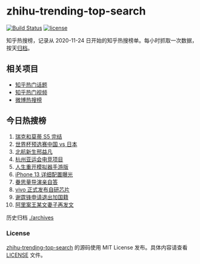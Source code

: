 # zhihu-trending-top-search

[![Build Status](https://github.com/justjavac/zhihu-trending-top-search/workflows/ci/badge.svg?branch=main)](https://github.com/justjavac/zhihu-trending-top-search/actions)
[![license](https://img.shields.io/github/license/justjavac/zhihu-trending-top-search)](https://github.com/justjavac/zhihu-trending-top-search/blob/main/LICENSE)

知乎热搜榜，记录从 2020-11-24 日开始的知乎热搜榜单。每小时抓取一次数据，按天[归档](./archives)。

## 相关项目

- [知乎热门话题](https://github.com/justjavac/zhihu-trending-hot-questions)
- [知乎热门视频](https://github.com/justjavac/zhihu-trending-hot-video)
- [微博热搜榜](https://github.com/justjavac/weibo-trending-hot-search)

## 今日热搜榜

<!-- BEGIN -->
<!-- 最后更新时间 Wed Sep 08 2021 00:19:40 GMT+0800 (China Standard Time) -->

1. [瑞克和莫蒂 S5 完结](https://www.zhihu.com/search?q=瑞克和莫蒂)
1. [世界杯预选赛中国 vs 日本](https://www.zhihu.com/search?q=国足)
1. [北航新生邢益凡](https://www.zhihu.com/search?q=邢益凡)
1. [杭州亚运会电竞项目](https://www.zhihu.com/search?q=亚运会)
1. [人生重开模拟器手游版](https://www.zhihu.com/search?q=人生重开模拟器)
1. [iPhone 13 详细配置曝光](https://www.zhihu.com/search?q=iPhone13)
1. [眷思量导演亲自答](https://www.zhihu.com/search?q=眷思量)
1. [vivo 正式发布自研芯片](https://www.zhihu.com/search?q=vivo)
1. [谢霆锋申请退出加国籍](https://www.zhihu.com/search?q=谢霆锋)
1. [阿里案王某文妻子再发文](https://www.zhihu.com/search?q=王某文妻子)

<!-- END -->

历史归档 [./archives](./archives)

### License

[zhihu-trending-top-search](https://github.com/justjavac/zhihu-trending-top-search)
的源码使用 MIT License 发布。具体内容请查看 [LICENSE](./LICENSE) 文件。
